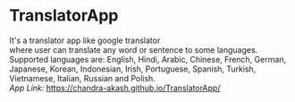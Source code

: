 # TranslatorApp
It's a translator app like google translator <br /> where user can translate any word or sentence to some
                    languages. <br /> Supported languages are: English, Hindi, Arabic, Chinese, French, German,
                    Japanese, Korean, Indonesian, Irish, Portuguese, Spanish, Turkish, Vietnamese, Italian, Russian and
                    Polish. <br />
<i>App Link: </i> https://chandra-akash.github.io/TranslatorApp/
